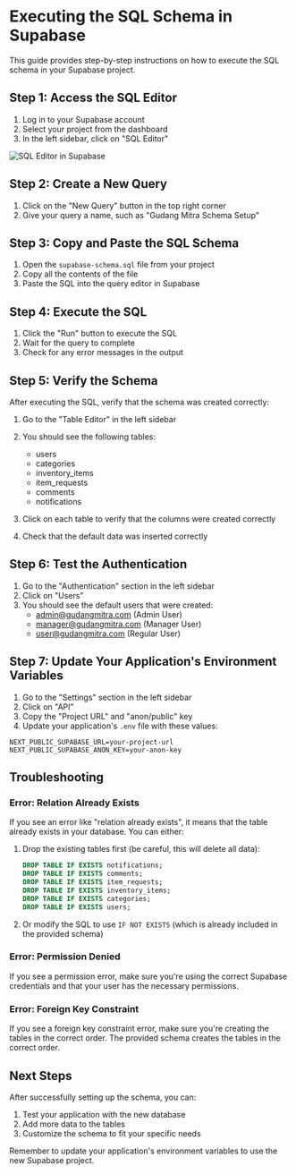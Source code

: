 # Executing the SQL Schema in Supabase

This guide provides step-by-step instructions on how to execute the SQL schema in your Supabase project.

## Step 1: Access the SQL Editor

1. Log in to your Supabase account
2. Select your project from the dashboard
3. In the left sidebar, click on "SQL Editor"

![SQL Editor in Supabase](https://supabase.com/docs/img/guides/sql-editor.png)

## Step 2: Create a New Query

1. Click on the "New Query" button in the top right corner
2. Give your query a name, such as "Gudang Mitra Schema Setup"

## Step 3: Copy and Paste the SQL Schema

1. Open the `supabase-schema.sql` file from your project
2. Copy all the contents of the file
3. Paste the SQL into the query editor in Supabase

## Step 4: Execute the SQL

1. Click the "Run" button to execute the SQL
2. Wait for the query to complete
3. Check for any error messages in the output

## Step 5: Verify the Schema

After executing the SQL, verify that the schema was created correctly:

1. Go to the "Table Editor" in the left sidebar
2. You should see the following tables:
   - users
   - categories
   - inventory_items
   - item_requests
   - comments
   - notifications

3. Click on each table to verify that the columns were created correctly
4. Check that the default data was inserted correctly

## Step 6: Test the Authentication

1. Go to the "Authentication" section in the left sidebar
2. Click on "Users"
3. You should see the default users that were created:
   - admin@gudangmitra.com (Admin User)
   - manager@gudangmitra.com (Manager User)
   - user@gudangmitra.com (Regular User)

## Step 7: Update Your Application's Environment Variables

1. Go to the "Settings" section in the left sidebar
2. Click on "API"
3. Copy the "Project URL" and "anon/public" key
4. Update your application's `.env` file with these values:

```
NEXT_PUBLIC_SUPABASE_URL=your-project-url
NEXT_PUBLIC_SUPABASE_ANON_KEY=your-anon-key
```

## Troubleshooting

### Error: Relation Already Exists

If you see an error like "relation already exists", it means that the table already exists in your database. You can either:

1. Drop the existing tables first (be careful, this will delete all data):
   ```sql
   DROP TABLE IF EXISTS notifications;
   DROP TABLE IF EXISTS comments;
   DROP TABLE IF EXISTS item_requests;
   DROP TABLE IF EXISTS inventory_items;
   DROP TABLE IF EXISTS categories;
   DROP TABLE IF EXISTS users;
   ```

2. Or modify the SQL to use `IF NOT EXISTS` (which is already included in the provided schema)

### Error: Permission Denied

If you see a permission error, make sure you're using the correct Supabase credentials and that your user has the necessary permissions.

### Error: Foreign Key Constraint

If you see a foreign key constraint error, make sure you're creating the tables in the correct order. The provided schema creates the tables in the correct order.

## Next Steps

After successfully setting up the schema, you can:

1. Test your application with the new database
2. Add more data to the tables
3. Customize the schema to fit your specific needs

Remember to update your application's environment variables to use the new Supabase project.
